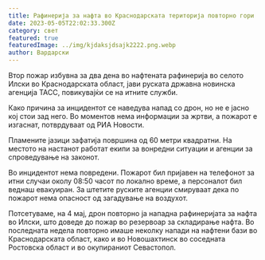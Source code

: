 ```yaml
---
title: Рафинерија за нафта во Краснодарската територија повторно гори
date: 2023-05-05T22:02:33.300Z
category: свет
featured: true
featuredImage: ../img/kjdaksjdsajk2222.png.webp
author: Вардарски
---
```


Втор пожар избувна за два дена во нафтената рафинерија во селото Илски во Краснодарската област, јави руската државна новинска агенција ТАСС, повикувајќи се на итните служби.

Како причина за инцидентот се наведува напад со дрон, но не е јасно кој стои зад него. Во моментов нема информации за жртви, а пожарот е изгаснат, потврдуваат од РИА Новости.

Пламените јазици зафатија површина од 60 метри квадратни. На местото на настанот работат екипи за вонредни ситуации и агенции за спроведување на законот.

Во инцидентот нема повредени. Пожарот бил пријавен на телефонот за итни случаи околу 08:50 часот по локално време, а персоналот бил веднаш евакуиран. За штетите руските агенции смируваат дека по пожарот нема опасност од загадување на воздухот.

Потсетуваме, на 4 мај, дрон повторно ја нападна рафинеријата за нафта во Илски, што доведе до пожар во резервоар за складирање нафта. Во последната недела повторно имаше неколку напади на нафтени бази во Краснодарската област, како и во Новошахтинск во соседната Ростовска област и во окупираниот Севастопол.

